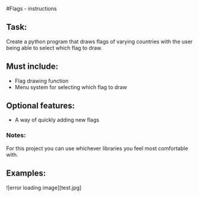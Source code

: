 #Flags - instructions
## Task:
Create a python program that draws flags of varying countries with the user being able to select which flag to draw.

## Must include:
* Flag drawing function
* Menu system for selecting which flag to draw

## Optional features:
* A way of quickly adding new flags

### Notes:
For this project you can use whichever libraries you feel most comfortable with.

## Examples:
![error loading image][test.jpg]
